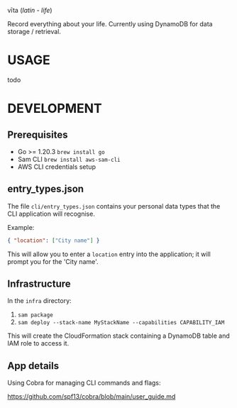 vīta (_latin - life_)

Record everything about your life. Currently using DynamoDB for data storage / retrieval.

# USAGE

todo

# DEVELOPMENT

## Prerequisites

- Go >= 1.20.3 `brew install go`
- Sam CLI `brew install aws-sam-cli`
- AWS CLI credentials setup

## entry_types.json

The file `cli/entry_types.json` contains your personal data types that the CLI application
will recognise.

Example:

```json
{ "location": ["City name"] }
```

This will allow you to enter a `location` entry into the application; it will prompt you for
the 'City name'.

## Infrastructure

In the `infra` directory:

1. `sam package`
2. `sam deploy --stack-name MyStackName --capabilities CAPABILITY_IAM`

This will create the CloudFormation stack containing a DynamoDB table and IAM role to access it.

## App details

Using Cobra for managing CLI commands and flags:

https://github.com/spf13/cobra/blob/main/user_guide.md
